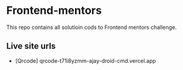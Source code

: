 # Frontend-mentors
This repo contains all solutioin cods to Frontend mentors challenge.

## Live site urls
- [Qrcode] qrcode-t71i8yzmm-ajay-droid-cmd.vercel.app
